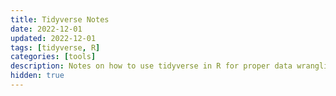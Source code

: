 ```yaml
---
title: Tidyverse Notes
date: 2022-12-01
updated: 2022-12-01
tags: [tidyverse, R]
categories: [tools]
description: Notes on how to use tidyverse in R for proper data wrangling.
hidden: true
---
```





